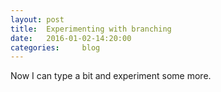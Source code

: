 ```yaml
---
layout: post
title:  Experimenting with branching
date:   2016-01-02-14:20:00
categories:     blog
---
```


Now I can type a bit and experiment some more.

